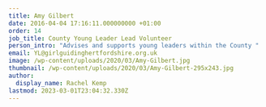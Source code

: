 ```yaml
---
title: Amy Gilbert
date: 2016-04-04 17:16:11.000000000 +01:00
order: 14
job_title: County Young Leader Lead Volunteer
person_intro: "Advises and supports young leaders within the County "
email: YL@girlguidinghertfordshire.org.uk
image: /wp-content/uploads/2020/03/Amy-Gilbert.jpg
thumbnail: /wp-content/uploads/2020/03/Amy-Gilbert-295x243.jpg
author:
  display_name: Rachel Kemp
lastmod: 2023-03-01T23:04:32.330Z
---
```

